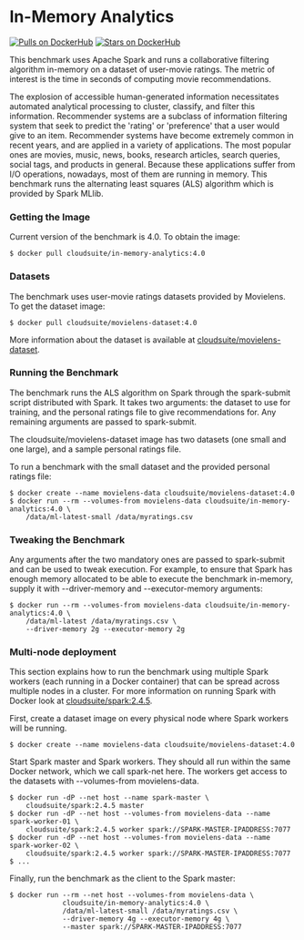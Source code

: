 # In-Memory Analytics #

[![Pulls on DockerHub][dhpulls]][dhrepo]
[![Stars on DockerHub][dhstars]][dhrepo]

This benchmark uses Apache Spark and runs a collaborative filtering algorithm
in-memory on a dataset of user-movie ratings. The metric of interest is the
time in seconds of computing movie recommendations.

The explosion of accessible human-generated information necessitates automated
analytical processing to cluster, classify, and filter this information.
Recommender systems are a subclass of information filtering system that seek to
predict the 'rating' or 'preference' that a user would give to an item.
Recommender systems have become extremely common in recent years, and are
applied in a variety of applications. The most popular ones are movies, music,
news, books, research articles, search queries, social tags, and products in
general. Because these applications suffer from I/O operations, nowadays, most
of them are running in memory. This benchmark runs the alternating least
squares (ALS) algorithm which is provided by Spark MLlib.

### Getting the Image

Current version of the benchmark is 4.0. To obtain the image:

    $ docker pull cloudsuite/in-memory-analytics:4.0

### Datasets

The benchmark uses user-movie ratings datasets provided by Movielens. To get
the dataset image:

    $ docker pull cloudsuite/movielens-dataset:4.0

More information about the dataset is available at
[cloudsuite/movielens-dataset][ml-dhrepo].

### Running the Benchmark

The benchmark runs the ALS algorithm on Spark through the spark-submit script
distributed with Spark. It takes two arguments: the dataset to use for
training, and the personal ratings file to give recommendations for. Any
remaining arguments are passed to spark-submit.

The cloudsuite/movielens-dataset image has two datasets (one small and one
large), and a sample personal ratings file.

To run a benchmark with the small dataset and the provided personal ratings
file:

    $ docker create --name movielens-data cloudsuite/movielens-dataset:4.0
    $ docker run --rm --volumes-from movielens-data cloudsuite/in-memory-analytics:4.0 \
        /data/ml-latest-small /data/myratings.csv

### Tweaking the Benchmark

Any arguments after the two mandatory ones are passed to spark-submit and can
be used to tweak execution. For example, to ensure that Spark has enough memory
allocated to be able to execute the benchmark in-memory, supply it with
--driver-memory and --executor-memory arguments:

    $ docker run --rm --volumes-from movielens-data cloudsuite/in-memory-analytics:4.0 \
        /data/ml-latest /data/myratings.csv \
        --driver-memory 2g --executor-memory 2g

### Multi-node deployment

This section explains how to run the benchmark using multiple Spark workers
(each running in a Docker container) that can be spread across multiple nodes
in a cluster. For more information on running Spark with Docker look at
[cloudsuite/spark:2.4.5][spark-dhrepo].

First, create a dataset image on every physical node where Spark workers will
be running.

    $ docker create --name movielens-data cloudsuite/movielens-dataset:4.0

Start Spark master and Spark workers. They should all run within the same
Docker network, which we call spark-net here. The workers get access to the
datasets with --volumes-from movielens-data.

    $ docker run -dP --net host --name spark-master \
        cloudsuite/spark:2.4.5 master
    $ docker run -dP --net host --volumes-from movielens-data --name spark-worker-01 \
        cloudsuite/spark:2.4.5 worker spark://SPARK-MASTER-IPADDRESS:7077
    $ docker run -dP --net host --volumes-from movielens-data --name spark-worker-02 \
        cloudsuite/spark:2.4.5 worker spark://SPARK-MASTER-IPADDRESS:7077
    $ ...

Finally, run the benchmark as the client to the Spark master:

    $ docker run --rm --net host --volumes-from movielens-data \
                 cloudsuite/in-memory-analytics:4.0 \
                 /data/ml-latest-small /data/myratings.csv \
                 --driver-memory 4g --executor-memory 4g \
                 --master spark://SPARK-MASTER-IPADDRESS:7077

[dhrepo]: https://hub.docker.com/r/cloudsuite/in-memory-analytics/ "DockerHub Page"
[dhpulls]: https://img.shields.io/docker/pulls/cloudsuite/in-memory-analytics.svg "Go to DockerHub Page"
[dhstars]: https://img.shields.io/docker/stars/cloudsuite/in-memory-analytics.svg "Go to DockerHub Page"
[ml-dhrepo]: https://hub.docker.com/r/cloudsuite/movielens-dataset/ 
[spark-dhrepo]: https://hub.docker.com/r/cloudsuite/spark/
